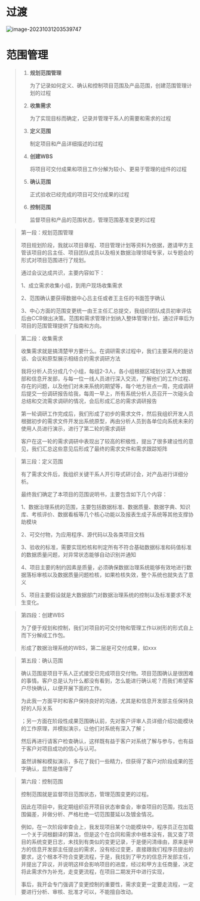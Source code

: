 # 过渡

![image-20231031203539747](D:\Environment\typora\picture\image-20231031203539747.png)

# 范围管理

> 1. **规划范围管理**
>
>    为了记录如何定义、确认和控制项目范围及产品范围，创建范围管理计划的过程
>
> 2. **收集需求**
>
>    为了实现目标而确定，记录并管理干系人的需要和需求的过程
>
> 3. **定义范围**
>
>    制定项目和产品详细描述的过程
>
> 4. **创建WBS**
>
>    将项目可交付成果和项目工作分解为较小、更易于管理的组件的过程
>
> 5. **确认范围**
>
>    正式验收已经完成的项目可交付成果的过程
>
> 6. **控制范围**
>
>    监督项目和产品的范围状态，管理范围基准变更的过程

> 第一段：规划范围管理
>
> 项目规划阶段，我就以项目章程、项目管理计划等资料为依据，邀请甲方主管该项目的吕主任、项目团队成员以及相关数据治理领域专家，以专题会的形式对项目范围进行了规划。
>
> 通过会议达成共识，主要内容如下：
>
> 1、成立需求收集小组，到用户现场收集需求
>
> 2、范围确认要获得数据中心吕主任或者王主任的书面签字确认
>
> 3、中心方面的范围变更统一由王主任汇总提交，我组织团队成员初审评估后由CCB做出决策。范围和需求管理计划纳入整体管理计划，通过评审后为项目的范围管理提供了指南和方向。

> 第二段：收集需求
>
> 收集需求就是搞清楚甲方要什么。在调研需求过程中，我们主要采用的是访谈、会议和原型展示相结合的需求调研方法
>
> 我将分析人员分成几个小组，每组2-3人，各小组根据区域划分深入大数据部和信息开发部，与每一位一线人员进行深入交流，了解他们的工作过程、存在的问题，以及他们对未来系统的期望等，每个地方驻点一周，完成调研后提交一份调研报告给我，每周一早上，所有系统分析人员召开一次碰头会总结和交流需求调研的情况，会后形成汇总的需求调研报告
>
> 第一轮调研工作完成后，我们形成了初步的需求文件，然后我组织开发人员根据初步的需求文件开发出系统原型，再由分析人员到各单位向系统未来的使用人员进行演示，进行了第二轮的需求调研
>
> 客户在这一轮的需求调研中表现出了较高的积极性，提出了很多建设性的意见，我们汇总这些意见后形成了最终的需求文件和需求跟踪矩阵

> 第三段：定义范围
>
> 有了需求文件后，我组织关键干系人开引导式研讨会，对产品进行详细分析。
>
> 最终我们确定了本项目的范围说明书，主要包含如下几个内容：
>
> 1、数据治理系统的范围，主要包括数据标准、数据质量、数据字典、知识库、考核评价、数据看板等几个核心功能以及报表生成子系统等其他支撑协助模块
>
> 2、可交付物，为应用程序、源代码以及各类项目文档
>
> 3、验收的标准，需要实现检核和判定所有不符合基础数据标准和码值标准的数据质量问题，对异常状态能够自动识别并通知
>
> 4、项目主要的制约因素是质量，必须确保数据治理系统能够有效地进行数据落标审核以及数据质量问题检核，如果检核失效，整个系统也就失去了意义
>
> 5、项目主要假设就是大数据部门对数据治理系统的控制以及标准要求不发生变化。

> 第四段：创建WBS
>
> 为了便于规划和控制，我们对项目的可交付物和管理工作以树形的形式自上而下分解成工作包。
>
> 形成了数据治理系统的WBS，第二层是可交付成果，如xxx

> 第五段：确认范围
>
> 确认范围是项目干系人正式接受已完成项目交付物。项目范围确认是很困难的事情。客户总是认为什么都没有看到，怎么能进行确认呢？而我们希望客户尽快确认，以便开展下面的工作。
>
> 为此我一方面平时和客户保持良好的沟通，尤其是和信息开发部主任保持良好的人际关系
>
> ；另一方面在阶段性成果范围确认前，先对客户评审人员详细介绍功能模块的工作原理，并模拟演示，让他们对系统有深入了解；
>
> 然后再进行请客户检查确认，这样既有益于客户对系统了解与参与，也有益于客户对项目成功的信心与认可。
>
> 虽然讲解和模拟演示，多花了我们一些精力，但获得了客户对阶段成果的签字确认，显然是值得了

> 第六段：控制范围
>
> 控制范围就是监督项目范围状态，管理范围变更的过程。
>
> 因此在项目中，我定期组织召开项目状态审查会，审查项目的范围，找出范围偏差，并做分析、严格杜绝一切范围蔓延以及镀金情况。
>
> 例如，在一次阶段审查会上，我发现项目某个功能模块中，程序员正在加载一个关于词根翻译的算法，但是这个在合同和需求中根本没有，我又查了项目的系统变更日志，未找到有类似的变更记录，于是便问清缘由，原来是甲方的信息开发部主任提出的需求，没有经过变更，直接跟我们程序员提出的要求，这个根本不符合变更流程，于是，我找到了甲方的信息开发部主任，并提出了异议，并说明这样会影响项目的进度，经过和甲方主任商量，决定将此需求作为补充，走变更流程，在项目二期发开中进行实现，
>
> 事后，我开会专门强调了变更控制的重要性，需求变更一定要走流程，一定要进行分析、审核、批准才可以，不能擅自改动。